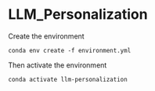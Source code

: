 # LLM_Personalization

Create the environment
```shell
conda env create -f environment.yml
```
Then activate the environment 
```shell
conda activate llm-personalization
```

